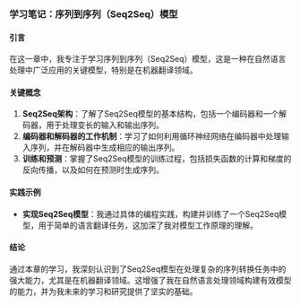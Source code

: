 ### 学习笔记：序列到序列（Seq2Seq）模型

#### 引言
在这一章中，我专注于学习序列到序列（Seq2Seq）模型，这是一种在自然语言处理中广泛应用的关键模型，特别是在机器翻译领域。

#### 关键概念
1. **Seq2Seq架构**：了解了Seq2Seq模型的基本结构，包括一个编码器和一个解码器，用于处理变长的输入和输出序列。
2. **编码器和解码器的工作机制**：学习了如何利用循环神经网络在编码器中处理输入序列，并在解码器中生成相应的输出序列。
3. **训练和预测**：掌握了Seq2Seq模型的训练过程，包括损失函数的计算和梯度的反向传播，以及如何在预测时生成序列。

#### 实践示例
- **实现Seq2Seq模型**：我通过具体的编程实践，构建并训练了一个Seq2Seq模型，用于简单的语言翻译任务，这加深了我对模型工作原理的理解。

#### 结论
通过本章的学习，我深刻认识到了Seq2Seq模型在处理复杂的序列转换任务中的强大能力，尤其是在机器翻译领域。这增强了我在自然语言处理领域构建有效模型的能力，并为我未来的学习和研究提供了坚实的基础。